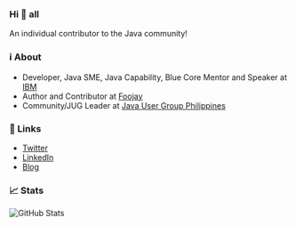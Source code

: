 ### Hi 👋 all

An individual contributor to the Java community!

### ℹ️ About
* Developer, Java SME, Java Capability, Blue Core Mentor and Speaker at [IBM](https://www.ibm.com/ph-en)
* Author and Contributor at [Foojay](https://foojay.io/)
* Community/JUG Leader at [Java User Group Philippines](https://jugph.com/)

### 🔗 Links
* [Twitter](https://twitter.com/ph_tantan)
* [LinkedIn](https://www.linkedin.com/in/rjtmahinay/)
* [Blog](https://blog.rjtmahinay.com/)

### 📈 Stats

![GitHub Stats](https://github-readme-stats.vercel.app/api?username=rjtmahinay&show_icons=true&hide_border=true&hide_rank=true&title_color=blue&icon_color=blue&text_color=blue)
